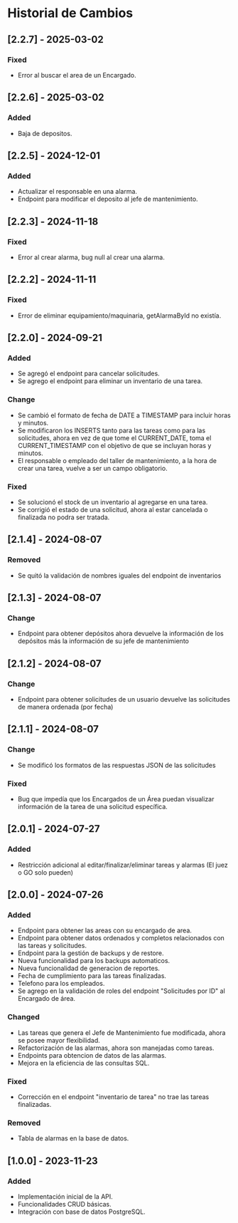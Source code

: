 # Historial de Cambios

## [2.2.7] - 2025-03-02

### Fixed

- Error al buscar el area de un Encargado.

## [2.2.6] - 2025-03-02

### Added

- Baja de depositos.

## [2.2.5] - 2024-12-01

### Added

- Actualizar el responsable en una alarma.
- Endpoint para modificar el deposito al jefe de mantenimiento.

## [2.2.3] - 2024-11-18

### Fixed

- Error al crear alarma, bug null al crear una alarma.

## [2.2.2] - 2024-11-11

### Fixed

- Error de eliminar equipamiento/maquinaria, getAlarmaById no existía.

## [2.2.0] - 2024-09-21

### Added

- Se agregó el endpoint para cancelar solicitudes.
- Se agrego el endpoint para eliminar un inventario de una tarea.

### Change

- Se cambió el formato de fecha de DATE a TIMESTAMP para incluir horas y minutos.
- Se modificaron los INSERTS tanto para las tareas como para las solicitudes, ahora en vez de que tome el CURRENT_DATE, toma el CURRENT_TIMESTAMP con el objetivo de que se incluyan horas y minutos.
- El responsable o empleado del taller de mantenimiento, a la hora de crear una tarea, vuelve a ser un campo obligatorio.

### Fixed

- Se solucionó el stock de un inventario al agregarse en una tarea.
- Se corrigió el estado de una solicitud, ahora al estar cancelada o finalizada no podra ser tratada.

## [2.1.4] - 2024-08-07

### Removed

- Se quitó la validación de nombres iguales del endpoint de inventarios

## [2.1.3] - 2024-08-07

### Change

- Endpoint para obtener depósitos ahora devuelve la información de los depósitos más la información de su jefe de mantenimiento

## [2.1.2] - 2024-08-07

### Change

- Endpoint para obtener solicitudes de un usuario devuelve las solicitudes de manera ordenada (por fecha)

## [2.1.1] - 2024-08-07

### Change

- Se modificó los formatos de las respuestas JSON de las solicitudes

### Fixed

- Bug que impedía que los Encargados de un Área puedan visualizar información de la tarea de una solicitud específica.

## [2.0.1] - 2024-07-27

### Added

- Restricción adicional al editar/finalizar/eliminar tareas y alarmas (El juez o GO solo pueden)

## [2.0.0] - 2024-07-26

### Added

- Endpoint para obtener las areas con su encargado de area.
- Endpoint para obtener datos ordenados y completos relacionados con las tareas y solicitudes.
- Endpoint para la gestión de backups y de restore.
- Nueva funcionalidad para los backups automaticos.
- Nueva funcionalidad de generacion de reportes.
- Fecha de cumplimiento para las tareas finalizadas.
- Telefono para los empleados.
- Se agrego en la validación de roles del endpoint "Solicitudes por ID" al Encargado de área.

### Changed

- Las tareas que genera el Jefe de Mantenimiento fue modificada, ahora se posee mayor flexibilidad.
- Refactorización de las alarmas, ahora son manejadas como tareas.
- Endpoints para obtencion de datos de las alarmas.
- Mejora en la eficiencia de las consultas SQL.

### Fixed

- Corrección en el endpoint "inventario de tarea" no trae las tareas finalizadas.

### Removed

- Tabla de alarmas en la base de datos.

## [1.0.0] - 2023-11-23

### Added

- Implementación inicial de la API.
- Funcionalidades CRUD básicas.
- Integración con base de datos PostgreSQL.
